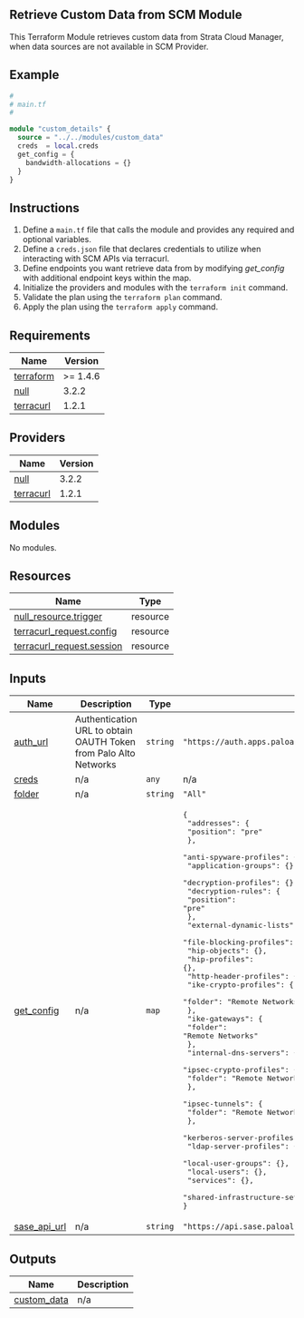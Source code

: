 ## Retrieve Custom Data from SCM Module

This Terraform Module retrieves custom data from Strata Cloud Manager, when data sources are not available in SCM Provider.

## Example

```terraform
#
# main.tf
#

module "custom_details" {
  source = "../../modules/custom_data"
  creds  = local.creds
  get_config = {
    bandwidth-allocations = {}
  }
}
```

## Instructions

1. Define a `main.tf` file that calls the module and provides any required and
optional variables.
2. Define a `creds.json` file that declares credentials to utilize when interacting with SCM APIs via terracurl.
3. Define endpoints you want retrieve data from by modifying _get_config_ with additional endpoint keys within the map.
7. Initialize the providers and modules with the `terraform init` command.
8. Validate the plan using the `terraform plan` command.
9. Apply the plan using the `terraform apply` command. 

<!-- BEGINNING OF PRE-COMMIT-TERRAFORM DOCS HOOK -->
## Requirements

| Name | Version |
|------|---------|
| <a name="requirement_terraform"></a> [terraform](#requirement\_terraform) | >= 1.4.6 |
| <a name="requirement_null"></a> [null](#requirement\_null) | 3.2.2 |
| <a name="requirement_terracurl"></a> [terracurl](#requirement\_terracurl) | 1.2.1 |

## Providers

| Name | Version |
|------|---------|
| <a name="provider_null"></a> [null](#provider\_null) | 3.2.2 |
| <a name="provider_terracurl"></a> [terracurl](#provider\_terracurl) | 1.2.1 |

## Modules

No modules.

## Resources

| Name | Type |
|------|------|
| [null_resource.trigger](https://registry.terraform.io/providers/hashicorp/null/3.2.2/docs/resources/resource) | resource |
| [terracurl_request.config](https://registry.terraform.io/providers/devops-rob/terracurl/1.2.1/docs/resources/request) | resource |
| [terracurl_request.session](https://registry.terraform.io/providers/devops-rob/terracurl/1.2.1/docs/resources/request) | resource |

## Inputs

| Name | Description | Type | Default | Required |
|------|-------------|------|---------|:--------:|
| <a name="input_auth_url"></a> [auth\_url](#input\_auth\_url) | Authentication URL to obtain OAUTH Token from Palo Alto Networks | `string` | `"https://auth.apps.paloaltonetworks.com/am/oauth2/access_token"` | no |
| <a name="input_creds"></a> [creds](#input\_creds) | n/a | `any` | n/a | yes |
| <a name="input_folder"></a> [folder](#input\_folder) | n/a | `string` | `"All"` | no |
| <a name="input_get_config"></a> [get\_config](#input\_get\_config) | n/a | `map` | <pre>{<br>  "addresses": {<br>    "position": "pre"<br>  },<br>  "anti-spyware-profiles": {},<br>  "application-groups": {},<br>  "decryption-profiles": {},<br>  "decryption-rules": {<br>    "position": "pre"<br>  },<br>  "external-dynamic-lists": {},<br>  "file-blocking-profiles": {},<br>  "hip-objects": {},<br>  "hip-profiles": {},<br>  "http-header-profiles": {},<br>  "ike-crypto-profiles": {<br>    "folder": "Remote Networks"<br>  },<br>  "ike-gateways": {<br>    "folder": "Remote Networks"<br>  },<br>  "internal-dns-servers": {},<br>  "ipsec-crypto-profiles": {<br>    "folder": "Remote Networks"<br>  },<br>  "ipsec-tunnels": {<br>    "folder": "Remote Networks"<br>  },<br>  "kerberos-server-profiles": {},<br>  "ldap-server-profiles": {},<br>  "local-user-groups": {},<br>  "local-users": {},<br>  "services": {},<br>  "shared-infrastructure-settings": {}<br>}</pre> | no |
| <a name="input_sase_api_url"></a> [sase\_api\_url](#input\_sase\_api\_url) | n/a | `string` | `"https://api.sase.paloaltonetworks.com/sse/config/v1"` | no |

## Outputs

| Name | Description |
|------|-------------|
| <a name="output_custom_data"></a> [custom\_data](#output\_custom\_data) | n/a |
<!-- END OF PRE-COMMIT-TERRAFORM DOCS HOOK -->